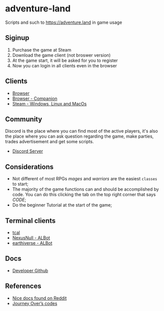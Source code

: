 # adventure-land

Scripts and such to https://adventure.land in game usage

## Siginup

1. Purchase the game at Steam
2. Download the game client (not broswer version)
3. At the game start, it will be asked for you to register
4. Now you can login in all clients even in the browser

## Clients

- [Browser](https://adventure.land/)
- [Browser - Companion](https://adventure.land/comm)
- [Steam - Windows, Linux and MacOs]()

## Community

Discord is the place where you can find most of the active players, it's also the place where you can ask question regarding the game, make parties, trades advertisement and get some scripts.

- [Discord Server](https://discord.gg/5Erz7XA)

## Considerations

- Not different of most RPGs _mages_ and _warriors_ are the easiest `classes` to start;
- The majority of the game functions can and should be accomplished by code. You can do this clicking the tab on the top right corner that says _CODE_;
- Do the beginner Tutorial at the start of the game;

## Terminal clients

- [tcal](https://github.com/qysp/tcal)
- [NexusNull - ALBot](https://github.com/NexusNull/ALBot/tree/master/)
- [earthiverse - ALBot](https://github.com/earthiverse/ALClient/)

## Docs

- [Developer Github](https://github.com/kaansoral/adventureland)

## References

- [Nice docs found on Reddit](https://docs.google.com/document/d/18xG9NaO1mm7cSx7wMIQEtrkGzFHo6WrEE_TZcbeAFnA/edit)
- [Journey Over’s codes](https://github.com/JourneyOver/Adventure_Land_Codes)
